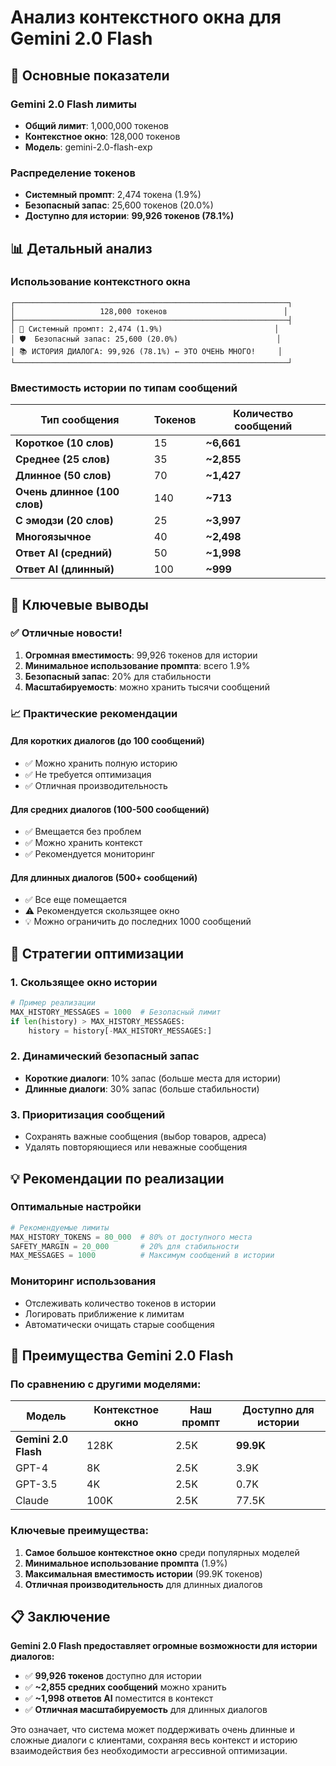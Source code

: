 # Анализ контекстного окна для Gemini 2.0 Flash

## 🎯 Основные показатели

### Gemini 2.0 Flash лимиты
- **Общий лимит**: 1,000,000 токенов
- **Контекстное окно**: 128,000 токенов
- **Модель**: gemini-2.0-flash-exp

### Распределение токенов
- **Системный промпт**: 2,474 токена (1.9%)
- **Безопасный запас**: 25,600 токенов (20.0%)
- **Доступно для истории**: **99,926 токенов (78.1%)**

## 📊 Детальный анализ

### Использование контекстного окна
```
┌─────────────────────────────────────────────────────────────┐
│                   128,000 токенов                          │
├─────────────────────────────────────────────────────────────┤
│ 📄 Системный промпт: 2,474 (1.9%)                         │
│ 🛡️  Безопасный запас: 25,600 (20.0%)                      │
│ 📚 ИСТОРИЯ ДИАЛОГА: 99,926 (78.1%) ← ЭТО ОЧЕНЬ МНОГО!     │
└─────────────────────────────────────────────────────────────┘
```

### Вместимость истории по типам сообщений

| Тип сообщения | Токенов | Количество сообщений |
|---------------|---------|---------------------|
| **Короткое (10 слов)** | 15 | **~6,661** |
| **Среднее (25 слов)** | 35 | **~2,855** |
| **Длинное (50 слов)** | 70 | **~1,427** |
| **Очень длинное (100 слов)** | 140 | **~713** |
| **С эмодзи (20 слов)** | 25 | **~3,997** |
| **Многоязычное** | 40 | **~2,498** |
| **Ответ AI (средний)** | 50 | **~1,998** |
| **Ответ AI (длинный)** | 100 | **~999** |

## 🎉 Ключевые выводы

### ✅ Отличные новости!
1. **Огромная вместимость**: 99,926 токенов для истории
2. **Минимальное использование промпта**: всего 1.9%
3. **Безопасный запас**: 20% для стабильности
4. **Масштабируемость**: можно хранить тысячи сообщений

### 📈 Практические рекомендации

#### Для коротких диалогов (до 100 сообщений)
- ✅ Можно хранить полную историю
- ✅ Не требуется оптимизация
- ✅ Отличная производительность

#### Для средних диалогов (100-500 сообщений)
- ✅ Вмещается без проблем
- ✅ Можно хранить контекст
- ✅ Рекомендуется мониторинг

#### Для длинных диалогов (500+ сообщений)
- ✅ Все еще помещается
- ⚠️ Рекомендуется скользящее окно
- 💡 Можно ограничить до последних 1000 сообщений

## 🔧 Стратегии оптимизации

### 1. Скользящее окно истории
```python
# Пример реализации
MAX_HISTORY_MESSAGES = 1000  # Безопасный лимит
if len(history) > MAX_HISTORY_MESSAGES:
    history = history[-MAX_HISTORY_MESSAGES:]
```

### 2. Динамический безопасный запас
- **Короткие диалоги**: 10% запас (больше места для истории)
- **Длинные диалоги**: 30% запас (больше стабильности)

### 3. Приоритизация сообщений
- Сохранять важные сообщения (выбор товаров, адреса)
- Удалять повторяющиеся или неважные сообщения

## 💡 Рекомендации по реализации

### Оптимальные настройки
```python
# Рекомендуемые лимиты
MAX_HISTORY_TOKENS = 80_000  # 80% от доступного места
SAFETY_MARGIN = 20_000       # 20% для стабильности
MAX_MESSAGES = 1000          # Максимум сообщений в истории
```

### Мониторинг использования
- Отслеживать количество токенов в истории
- Логировать приближение к лимитам
- Автоматически очищать старые сообщения

## 🚀 Преимущества Gemini 2.0 Flash

### По сравнению с другими моделями:
| Модель | Контекстное окно | Наш промпт | Доступно для истории |
|--------|------------------|------------|---------------------|
| **Gemini 2.0 Flash** | 128K | 2.5K | **99.9K** |
| GPT-4 | 8K | 2.5K | 3.9K |
| GPT-3.5 | 4K | 2.5K | 0.7K |
| Claude | 100K | 2.5K | 77.5K |

### Ключевые преимущества:
1. **Самое большое контекстное окно** среди популярных моделей
2. **Минимальное использование промпта** (1.9%)
3. **Максимальная вместимость истории** (99.9K токенов)
4. **Отличная производительность** для длинных диалогов

## 📋 Заключение

**Gemini 2.0 Flash предоставляет огромные возможности для истории диалогов:**

- ✅ **99,926 токенов** доступно для истории
- ✅ **~2,855 средних сообщений** можно хранить
- ✅ **~1,998 ответов AI** поместится в контекст
- ✅ **Отличная масштабируемость** для длинных диалогов

Это означает, что система может поддерживать очень длинные и сложные диалоги с клиентами, сохраняя весь контекст и историю взаимодействия без необходимости агрессивной оптимизации. 